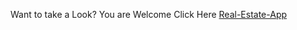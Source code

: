 Want to take a Look?
You are Welcome 
Click Here [Real-Estate-App](https://realestate7781.netlify.app/)
